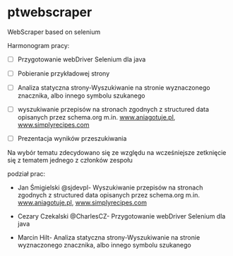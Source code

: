  # ptwebscraper
WebScraper based on selenium

Harmonogram pracy:

- [ ] Przygotowanie webDriver Selenium dla java

- [ ] Pobieranie przykładowej strony

- [ ] Analiza statyczna strony-Wyszukiwanie na stronie wyznaczonego znacznika, albo innego symbolu szukanego

- [ ] wyszukiwanie przepisów na stronach zgodnych z structured data opisanych przez  schema.org
m.in. www.aniagotuje.pl, www.simplyrecipes.com

- [ ] Prezentacja wyników przeszukiwania


Na wybór tematu zdecydowano się ze względu na wcześniejsze zetknięcie się z tematem jednego z członków zespołu


podział prac:

- Jan Śmigielski @sjdevpl- Wyszukiwanie przepisów na stronach zgodnych z structured data opisanych przez  schema.org
m.in. www.aniagotuje.pl, www.simplyrecipes.com

- Cezary Czekalski @CharlesCZ- Przygotowanie webDriver Selenium dla java

- Marcin Hilt- Analiza statyczna strony-Wyszukiwanie na stronie wyznaczonego znacznika, albo innego symbolu szukanego

